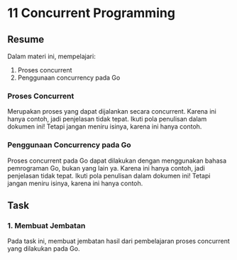 # 11 Concurrent Programming

## Resume
Dalam materi ini, mempelajari:
1. Proses concurrent
2. Penggunaan concurrency pada Go

### Proses Concurrent
Merupakan proses yang dapat dijalankan secara concurrent.
Karena ini hanya contoh, jadi penjelasan tidak tepat.
Ikuti pola penulisan dalam dokumen ini!
Tetapi jangan meniru isinya, karena ini hanya contoh.

### Penggunaan Concurrency pada Go
Proses concurrent pada Go dapat dilakukan dengan menggunakan
bahasa pemrograman Go, bukan yang lain ya.
Karena ini hanya contoh, jadi penjelasan tidak tepat.
Ikuti pola penulisan dalam dokumen ini!
Tetapi jangan meniru isinya, karena ini hanya contoh.

## Task
### 1. Membuat Jembatan
Pada task ini, membuat jembatan hasil dari pembelajaran proses concurrent yang dilakukan pada Go.
![]()
